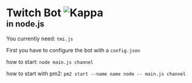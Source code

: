 <div><h1 style="margin-bottom:0px;"> Twitch Bot <img alt="Kappa" src="https://i.nuuls.com/xfk-.png"></h1>
<h2 style="margin-top:0px;"> in node.js </h2></div>

<p>You currently need:  
<code>tmi.js</code></p>

<p>First you have to configure the bot with a <code>config.json</code></p>
<p style="margin-bottom:0px;">how to start:
<code>node main.js channel</code></p>

<p style="margin-bottom:0px;">how to start with pm2:
<code>pm2 start --name name node -- main.js channel</code></p>
